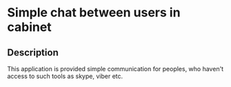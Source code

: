 Simple chat between users in cabinet
====================================
Description
-----------
This application is provided simple communication for peoples, who haven't access to such tools as skype, viber etc.